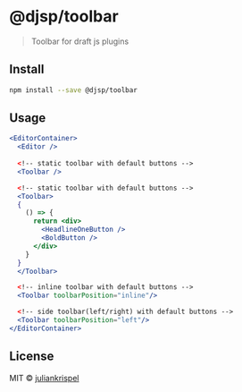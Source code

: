 # @djsp/toolbar

> Toolbar for draft js plugins

## Install

```bash
npm install --save @djsp/toolbar
```

## Usage

```jsx
<EditorContainer>
  <Editor />
  
  <!-- static toolbar with default buttons -->
  <Toolbar />

  <!-- static toolbar with default buttons -->
  <Toolbar>
  {
    () => {
      return <div>
        <HeadlineOneButton />
        <BoldButton />
      </div>
    }
  }
  </Toolbar>

  <!-- inline toolbar with default buttons -->
  <Toolbar toolbarPosition="inline"/>

  <!-- side toolbar(left/right) with default buttons -->
  <Toolbar toolbarPosition="left"/>
</EditorContainer>
```

## License

MIT © [juliankrispel](https://github.com/juliankrispel)
